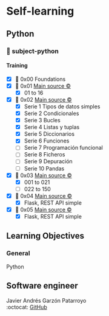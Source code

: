 # Self-learning
## Python
### :open_file_folder: subject-python

#### Training
* [x] :open_file_folder: 0x00 Foundations
* [x] :open_file_folder: 0x01 [Main source :copyright:](https://www.udemy.com/share/101sFuAEEcdF5VRno=/)
  - [x] 01 to 16
* [x] :open_file_folder: 0x02 [Main source :copyright:](http://aprendeconalf.es/python/ejercicios/)
  - [x] Serie 1 Tipos de datos simples
  - [x] Serie 2 Condicionales
  - [x] Serie 3 Bucles
  - [x] Serie 4 Listas y tuplas
  - [x] Serie 5 Diccionarios
  - [x] Serie 6 Funciones
  - [ ] Serie 7 Programación funcional
  - [ ] Serie 8 Ficheros
  - [ ] Serie 9 Depuración
  - [ ] Serie 10 Pandas
* [x] :open_file_folder: 0x03 [Main source :copyright:](https://www.w3resource.com/python-exercises/python-basic-exercises.php)
  - [x] 001 to 021
  - [ ] 022 to 150
* [x] :open_file_folder: 0x04 [Main source :copyright:](https://www.youtube.com/playlist?list=PLU8oAlHdN5BlvPxziopYZRd55pdqFwkeS)
  - [x] Flask, REST API simple
* [x] :open_file_folder: 0x05 [Main source :copyright:](https://www.youtube.com/watch?v=Esdj9wlBOaI)
  - [x] Flask, REST API simple

## Learning Objectives
### General
Python

## Software engineer
Javier Andrés Garzón Patarroyo  
:octocat: [GitHub](https://github.com/javierandresgp/)
